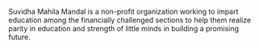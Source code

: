 Suvidha Mahila Mandal is a non-profit organization working to impart education among the financially challenged sections to help them realize parity in education and strength of little minds in building a promising future.
